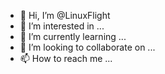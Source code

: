 - 👋 Hi, I’m @LinuxFlight
- 👀 I’m interested in ...
- 🌱 I’m currently learning ...
- 💞️ I’m looking to collaborate on ...
- 📫 How to reach me ...

<!---
LinuxFlight/LinuxFlight is a ✨ special ✨ repository because its `README.md` (this file) appears on your GitHub profile.
You can click the Preview link to take a look at your changes.
--->
